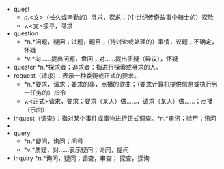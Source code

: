 - quest
	- *n.*<文>（长久或辛勤的）寻求，探求；（中世纪传奇故事中骑士的）探险
	- *v.*<文>探寻，寻求
- question
	- *n.*问题，疑问；试题，题目；（待讨论或处理的）事情，议题；不确定，怀疑
	- *v.*向……提出问题，盘问；对……提出质疑（异议），怀疑
- quester *n.*探求者；追求者：指进行探索或寻求的人。
- request（请求）：表示一种委婉或正式的要求。
	- *n.*要求，请求；要求的事，点播的歌曲；（要求计算机提供信息或执行另一任务的）指令
	- *v.*<正式>请求，要求；要求（某人）做……，请求（某人）做……；点播（乐曲）
- inquest（调查）：指对某个事件或事物进行正式调查。*n.*审讯；验尸；讯问
-
- query
	- *n.*疑问，询问；问号
	- *v.*质疑，对……表示疑问；询问，提问
- inquiry *n.*询问，疑问；调查，审查； 探查，探询